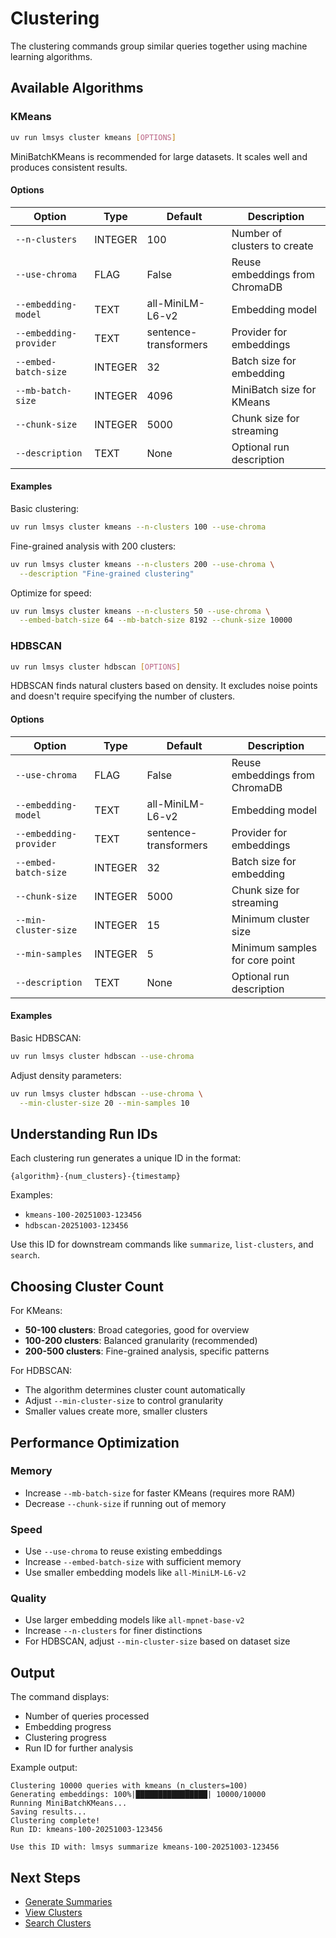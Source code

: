 # Clustering

The clustering commands group similar queries together using machine learning algorithms.

## Available Algorithms

### KMeans

```bash
uv run lmsys cluster kmeans [OPTIONS]
```

MiniBatchKMeans is recommended for large datasets. It scales well and produces consistent results.

#### Options

| Option | Type | Default | Description |
|--------|------|---------|-------------|
| `--n-clusters` | INTEGER | 100 | Number of clusters to create |
| `--use-chroma` | FLAG | False | Reuse embeddings from ChromaDB |
| `--embedding-model` | TEXT | all-MiniLM-L6-v2 | Embedding model |
| `--embedding-provider` | TEXT | sentence-transformers | Provider for embeddings |
| `--embed-batch-size` | INTEGER | 32 | Batch size for embedding |
| `--mb-batch-size` | INTEGER | 4096 | MiniBatch size for KMeans |
| `--chunk-size` | INTEGER | 5000 | Chunk size for streaming |
| `--description` | TEXT | None | Optional run description |

#### Examples

Basic clustering:

```bash
uv run lmsys cluster kmeans --n-clusters 100 --use-chroma
```

Fine-grained analysis with 200 clusters:

```bash
uv run lmsys cluster kmeans --n-clusters 200 --use-chroma \
  --description "Fine-grained clustering"
```

Optimize for speed:

```bash
uv run lmsys cluster kmeans --n-clusters 50 --use-chroma \
  --embed-batch-size 64 --mb-batch-size 8192 --chunk-size 10000
```

### HDBSCAN

```bash
uv run lmsys cluster hdbscan [OPTIONS]
```

HDBSCAN finds natural clusters based on density. It excludes noise points and doesn't require specifying the number of clusters.

#### Options

| Option | Type | Default | Description |
|--------|------|---------|-------------|
| `--use-chroma` | FLAG | False | Reuse embeddings from ChromaDB |
| `--embedding-model` | TEXT | all-MiniLM-L6-v2 | Embedding model |
| `--embedding-provider` | TEXT | sentence-transformers | Provider for embeddings |
| `--embed-batch-size` | INTEGER | 32 | Batch size for embedding |
| `--chunk-size` | INTEGER | 5000 | Chunk size for streaming |
| `--min-cluster-size` | INTEGER | 15 | Minimum cluster size |
| `--min-samples` | INTEGER | 5 | Minimum samples for core point |
| `--description` | TEXT | None | Optional run description |

#### Examples

Basic HDBSCAN:

```bash
uv run lmsys cluster hdbscan --use-chroma
```

Adjust density parameters:

```bash
uv run lmsys cluster hdbscan --use-chroma \
  --min-cluster-size 20 --min-samples 10
```

## Understanding Run IDs

Each clustering run generates a unique ID in the format:

```
{algorithm}-{num_clusters}-{timestamp}
```

Examples:
- `kmeans-100-20251003-123456`
- `hdbscan-20251003-123456`

Use this ID for downstream commands like `summarize`, `list-clusters`, and `search`.

## Choosing Cluster Count

For KMeans:

- **50-100 clusters**: Broad categories, good for overview
- **100-200 clusters**: Balanced granularity (recommended)
- **200-500 clusters**: Fine-grained analysis, specific patterns

For HDBSCAN:

- The algorithm determines cluster count automatically
- Adjust `--min-cluster-size` to control granularity
- Smaller values create more, smaller clusters

## Performance Optimization

### Memory

- Increase `--mb-batch-size` for faster KMeans (requires more RAM)
- Decrease `--chunk-size` if running out of memory

### Speed

- Use `--use-chroma` to reuse existing embeddings
- Increase `--embed-batch-size` with sufficient memory
- Use smaller embedding models like `all-MiniLM-L6-v2`

### Quality

- Use larger embedding models like `all-mpnet-base-v2`
- Increase `--n-clusters` for finer distinctions
- For HDBSCAN, adjust `--min-cluster-size` based on dataset size

## Output

The command displays:

- Number of queries processed
- Embedding progress
- Clustering progress
- Run ID for further analysis

Example output:

```
Clustering 10000 queries with kmeans (n_clusters=100)
Generating embeddings: 100%|████████████████| 10000/10000
Running MiniBatchKMeans...
Saving results...
Clustering complete!
Run ID: kmeans-100-20251003-123456

Use this ID with: lmsys summarize kmeans-100-20251003-123456
```

## Next Steps

- [Generate Summaries](analysis.md#summarize)
- [View Clusters](analysis.md#list-clusters)
- [Search Clusters](analysis.md#search)
